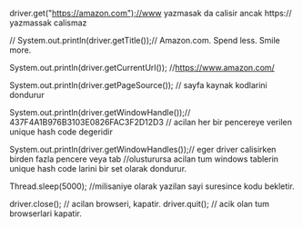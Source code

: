 driver.get("https://amazon.com");//www yazmasak da calisir ancak https:// yazmassak calismaz

// System.out.println(driver.getTitle());// Amazon.com. Spend less. Smile more.

System.out.println(driver.getCurrentUrl()); //https://www.amazon.com/

System.out.println(driver.getPageSource()); // sayfa kaynak kodlarini dondurur

System.out.println(driver.getWindowHandle());// 437F4A1B976B3103E0826FAC3F2D12D3
// acilan her bir pencereye verilen unique hash code degeridir

System.out.println(driver.getWindowHandles());// eger driver calisirken birden fazla pencere veya tab
//olusturursa acilan tum windows tablerin unique hash code larini bir set olarak dondurur.


Thread.sleep(5000); //milisaniye olarak yazilan sayi suresince kodu bekletir.

driver.close(); // acilan browseri, kapatir.
driver.quit(); //  acik olan tum browserlari kapatir.
